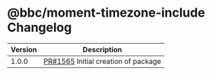 # @bbc/moment-timezone-include Changelog

<!-- prettier-ignore -->
| Version | Description |
|---------|-------------|
| 1.0.0   | [PR#1565](https://github.com/bbc/psammead/pull/1565) Initial creation of package |
